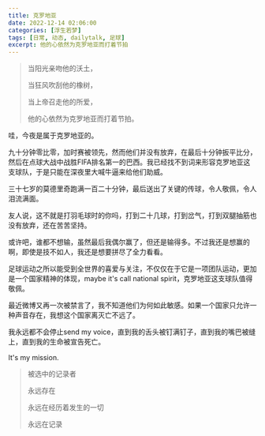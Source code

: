 ```yaml
---
title: 克罗地亚
date: 2022-12-14 02:06:00
categories: [浮生若梦]
tags: [日常, 动态, dailytalk, 足球]
excerpt: 他的心依然为克罗地亚而打着节拍
---
```


> 当阳光亲吻他的沃土，
>
> 当狂风吹刮他的橡树，
>
> 当上帝召走他的所爱，
>
> 他的心依然为克罗地亚而打着节拍。

哇，今夜是属于克罗地亚的。

九十分钟零比零，加时赛被领先，然而他们并没有放弃，在最后十分钟扳平比分，然后在点球大战中战胜FIFA排名第一的巴西。我已经找不到词来形容克罗地亚这支球队，于是只能在深夜里大喊牛逼来给他们助威。

三十七岁的莫德里奇跑满一百二十分钟，最后送出了关键的传球，令人敬佩，令人泪流满面。

友人说，这不就是打羽毛球时的你吗，打到二十几球，打到岔气，打到双腿抽筋也没有放弃，还在苦苦坚持。

或许吧，谁都不想输，虽然最后我偶尔赢了，但还是输得多。不过我还是想赢的啊，即使是技不如人，我还是想要拼尽了全力看看。

足球运动之所以能受到全世界的喜爱与关注，不仅仅在于它是一项团队运动，更加是一个国家精神的体现，maybe it's call national spirit，克罗地亚这支球队值得敬佩。

最近微博又再一次被禁言了，我不知道他们为何如此敏感。如果一个国家只允许一种声音存在，我想这个国家离灭亡不远了。

我永远都不会停止send my voice，直到我的舌头被钉满钉子，直到我的嘴巴被缝上，直到我的生命被宣告死亡。

It's my mission.

> 被选中的记录者
>
> 永远存在
>
> 永远在经历着发生的一切
>
> 永远在记录